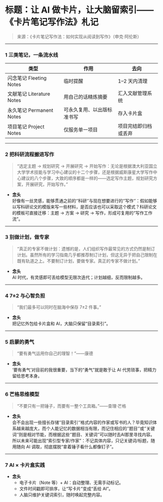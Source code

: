 # 标题：让 AI 做卡片，让大脑留索引——《卡片笔记写作法》札记

> 来源：《卡片笔记写作法：如何实现从阅读到写作》（申克·阿伦斯）

---

### 1 三类笔记，一条流水线
| 类型 | 作用 | 去向 |
|---|---|---|
| 闪念笔记 Fleeting Notes | 临时提醒 | 1–2 天内清理 |
| 文献笔记 Literature Notes | 用自己的话精炼摘要 | 汇入文献管理系统 |
| 永久笔记 Permanent Notes | 可永久复用、以出版标准书写 | 存入卡片盒 |
| 项目笔记 Project Notes | 仅服务单一项目 | 项目完结即归档或丢弃 |

---

### 2 把科研流程搬进写作
> “选定主题 → 规划研究 → 开展研究 → 开始写作：无论是根据澳大利亚国立大学学术技能与学习中心建议的十二个步骤，还是根据威斯康星大学写作中心建议的八个步骤，大致的顺序都是一样的——选定写作主题，规划研究方案，开展研究，开始写作。”

- **念头**  
  好像有一丝灵感，能够贯通之前的‘’科研‘’与现在想要进行的‘’写作‘’：假如能够以写科研论文的模版来写一些材料，是否应该也可以采取这个模式？科研论文的模板可直接迁移：主题 → 方案 → 研究 → 写作，形成可复用的“写作工作流”。

---

### 3 别做计划，做专家
> “真正的专家不做计划：遗憾的是，人们组织写作最常见的方式仍然是制订计划。虽然所有的学习指南几乎都推荐制订计划，但这无异于把自己限制在既有轨道之上。不要制订计划，要做专家。真正的专家不做计划。”

- **念头**  
  AI 时代，有灵感即可丢给模型无限次迭代；计划越细，反而限制越多。

---

### 4 7±2 与心智负担
> “我们最多可以同时在脑海中保存 7±2 件事。”

- **念头**  
  把记忆外包给卡片盒和 AI，大脑只保留“目录索引”。

---

### 5 启蒙的勇气
> “要有勇气运用你自己的理智！”——康德

- **念头**  
  ‘要有勇气’对目前的我很重要，当下的“勇气”就是敢于让 AI 代劳琐事，把精力留给思考本身。

---

### 6 芒格思维模型
> “不要只有一把锤子，而要有一整个工具箱。”——查理·芒格

- **念头**  
  会不会出现一些擅长存储‘’目录索引‘’格式内容的作家或写书的人？毕竟知识体系越来越庞大，而个人能记忆的数据相当有限，而记住相应的‘’题目‘’或‘’关键词‘’则是相对节能，而根据这些‘’题目、关键词‘’可以随时去AI那里寻找内容。所以未来可能出现“索引型专家/作家”：不记具体内容，只记关键词/标题，随用随向 AI 调取，彻底摆脱“拿着锤子看什么都像钉子”。

---

### 7 AI × 卡片盒实践
- **念头**  
  - 电子卡片（Note 等）+ AI：自动整理、无需手动标记。  
  - 文件时间戳即可排序，让“写卡片”变成“丢给 AI”。  
  - 人脑只维护关键词索引，随时唤起完整内容。